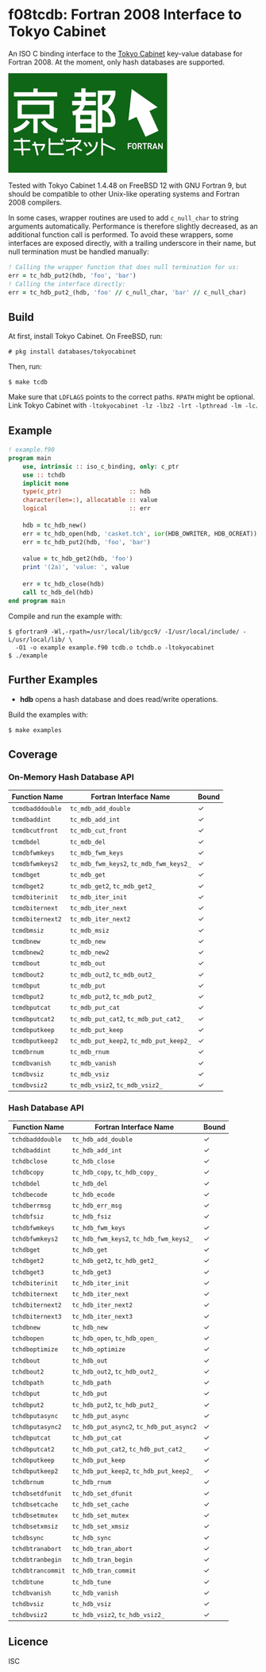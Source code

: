 # f08tcdb: Fortran 2008 Interface to Tokyo Cabinet

An ISO C binding interface to the
[Tokyo Cabinet](https://fallabs.com/tokyocabinet/) key-value database for Fortran
2008. At the moment, only hash databases are supported.

![Tokyo Cabinet](logo.png)

Tested with Tokyo Cabinet 1.4.48 on FreeBSD 12 with GNU Fortran 9, but should be
compatible to other Unix-like operating systems and Fortran 2008 compilers.

In some cases, wrapper routines are used to add `c_null_char` to string
arguments automatically. Performance is therefore slightly decreased, as an
additional function call is performed. To avoid these wrappers, some interfaces
are exposed directly, with a trailing underscore in their name, but null
termination must be handled manually:

```fortran
! Calling the wrapper function that does null termination for us:
err = tc_hdb_put2(hdb, 'foo', 'bar')
! Calling the interface directly:
err = tc_hdb_put2_(hdb, 'foo' // c_null_char, 'bar' // c_null_char)
```

## Build

At first, install Tokyo Cabinet. On FreeBSD, run:

```
# pkg install databases/tokyocabinet
```

Then, run:

```
$ make tcdb
```

Make sure that `LDFLAGS` points to the correct paths. `RPATH` might be
optional. Link Tokyo Cabinet with `-ltokyocabinet -lz -lbz2 -lrt -lpthread -lm
-lc`.

## Example

```fortran
! example.f90
program main
    use, intrinsic :: iso_c_binding, only: c_ptr
    use :: tchdb
    implicit none
    type(c_ptr)                   :: hdb
    character(len=:), allocatable :: value
    logical                       :: err

    hdb = tc_hdb_new()
    err = tc_hdb_open(hdb, 'casket.tch', ior(HDB_OWRITER, HDB_OCREAT))
    err = tc_hdb_put2(hdb, 'foo', 'bar')

    value = tc_hdb_get2(hdb, 'foo')
    print '(2a)', 'value: ', value

    err = tc_hdb_close(hdb)
    call tc_hdb_del(hdb)
end program main
```

Compile and run the example with:

```
$ gfortran9 -Wl,-rpath=/usr/local/lib/gcc9/ -I/usr/local/include/ -L/usr/local/lib/ \
  -O1 -o example example.f90 tcdb.o tchdb.o -ltokyocabinet
$ ./example
```

## Further Examples

* **hdb** opens a hash database and does read/write operations.

Build the examples with:

```
$ make examples
```

## Coverage
### On-Memory Hash Database API

| Function Name     | Fortran Interface Name                   | Bound |
|-------------------|------------------------------------------|-------|
| `tcmdbadddouble`  | `tc_mdb_add_double`                      |   ✓   |
| `tcmdbaddint`     | `tc_mdb_add_int`                         |   ✓   |
| `tcmdbcutfront`   | `tc_mdb_cut_front`                       |   ✓   |
| `tcmdbdel`        | `tc_mdb_del`                             |   ✓   |
| `tcmdbfwmkeys`    | `tc_mdb_fwm_keys`                        |   ✓   |
| `tcmdbfwmkeys2`   | `tc_mdb_fwm_keys2`, `tc_mdb_fwm_keys2_`  |   ✓   |
| `tcmdbget`        | `tc_mdb_get`                             |   ✓   |
| `tcmdbget2`       | `tc_mdb_get2`, `tc_mdb_get2_`            |   ✓   |
| `tcmdbiterinit`   | `tc_mdb_iter_init`                       |   ✓   |
| `tcmdbiternext`   | `tc_mdb_iter_next`                       |   ✓   |
| `tcmdbiternext2`  | `tc_mdb_iter_next2`                      |   ✓   |
| `tcmdbmsiz`       | `tc_mdb_msiz`                            |   ✓   |
| `tcmdbnew`        | `tc_mdb_new`                             |   ✓   |
| `tcmdbnew2`       | `tc_mdb_new2`                            |   ✓   |
| `tcmdbout`        | `tc_mdb_out`                             |   ✓   |
| `tcmdbout2`       | `tc_mdb_out2`, `tc_mdb_out2_`            |   ✓   |
| `tcmdbput`        | `tc_mdb_put`                             |   ✓   |
| `tcmdbput2`       | `tc_mdb_put2`, `tc_mdb_put2_`            |   ✓   |
| `tcmdbputcat`     | `tc_mdb_put_cat`                         |   ✓   |
| `tcmdbputcat2`    | `tc_mdb_put_cat2`, `tc_mdb_put_cat2_`    |   ✓   |
| `tcmdbputkeep`    | `tc_mdb_put_keep`                        |   ✓   |
| `tcmdbputkeep2`   | `tc_mdb_put_keep2`, `tc_mdb_put_keep2_`  |   ✓   |
| `tcmdbrnum`       | `tc_mdb_rnum`                            |   ✓   |
| `tcmdbvanish`     | `tc_mdb_vanish`                          |   ✓   |
| `tcmdbvsiz`       | `tc_mdb_vsiz`                            |   ✓   |
| `tcmdbvsiz2`      | `tc_mdb_vsiz2`, `tc_mdb_vsiz2_`          |   ✓   |

### Hash Database API

| Function Name     | Fortran Interface Name                   | Bound |
|-------------------|------------------------------------------|-------|
| `tchdbadddouble`  | `tc_hdb_add_double`                      |   ✓   |
| `tchdbaddint`     | `tc_hdb_add_int`                         |   ✓   |
| `tchdbclose`      | `tc_hdb_close`                           |   ✓   |
| `tchdbcopy`       | `tc_hdb_copy`, `tc_hdb_copy_`            |   ✓   |
| `tchdbdel`        | `tc_hdb_del`                             |   ✓   |
| `tchdbecode`      | `tc_hdb_ecode`                           |   ✓   |
| `tchdberrmsg`     | `tc_hdb_err_msg`                         |   ✓   |
| `tchdbfsiz`       | `tc_hdb_fsiz`                            |   ✓   |
| `tchdbfwmkeys`    | `tc_hdb_fwm_keys`                        |   ✓   |
| `tchdbfwmkeys2`   | `tc_hdb_fwm_keys2`, `tc_hdb_fwm_keys2_`  |   ✓   |
| `tchdbget`        | `tc_hdb_get`                             |   ✓   |
| `tchdbget2`       | `tc_hdb_get2`, `tc_hdb_get2_`            |   ✓   |
| `tchdbget3`       | `tc_hdb_get3`                            |   ✓   |
| `tchdbiterinit`   | `tc_hdb_iter_init`                       |   ✓   |
| `tchdbiternext`   | `tc_hdb_iter_next`                       |   ✓   |
| `tchdbiternext2`  | `tc_hdb_iter_next2`                      |   ✓   |
| `tchdbiternext3`  | `tc_hdb_iter_next3`                      |   ✓   |
| `tchdbnew`        | `tc_hdb_new`                             |   ✓   |
| `tchdbopen`       | `tc_hdb_open`, `tc_hdb_open_`            |   ✓   |
| `tchdboptimize`   | `tc_hdb_optimize`                        |   ✓   |
| `tchdbout`        | `tc_hdb_out`                             |   ✓   |
| `tchdbout2`       | `tc_hdb_out2`, `tc_hdb_out2_`            |   ✓   |
| `tchdbpath`       | `tc_hdb_path`                            |   ✓   |
| `tchdbput`        | `tc_hdb_put`                             |   ✓   |
| `tchdbput2`       | `tc_hdb_put2`, `tc_hdb_put2_`            |   ✓   |
| `tchdbputasync`   | `tc_hdb_put_async`                       |   ✓   |
| `tchdbputasync2`  | `tc_hdb_put_async2`, `tc_hdb_put_async2` |   ✓   |
| `tchdbputcat`     | `tc_hdb_put_cat`                         |   ✓   |
| `tchdbputcat2`    | `tc_hdb_put_cat2`, `tc_hdb_put_cat2_`    |   ✓   |
| `tchdbputkeep`    | `tc_hdb_put_keep`                        |   ✓   |
| `tchdbputkeep2`   | `tc_hdb_put_keep2`, `tc_hdb_put_keep2_`  |   ✓   |
| `tchdbrnum`       | `tc_hdb_rnum`                            |   ✓   |
| `tchdbsetdfunit`  | `tc_hdb_set_dfunit`                      |   ✓   |
| `tchdbsetcache`   | `tc_hdb_set_cache`                       |   ✓   |
| `tchdbsetmutex`   | `tc_hdb_set_mutex`                       |   ✓   |
| `tchdbsetxmsiz`   | `tc_hdb_set_xmsiz`                       |   ✓   |
| `tchdbsync`       | `tc_hdb_sync`                            |   ✓   |
| `tchdbtranabort`  | `tc_hdb_tran_abort`                      |   ✓   |
| `tchdbtranbegin`  | `tc_hdb_tran_begin`                      |   ✓   |
| `tchdbtrancommit` | `tc_hdb_tran_commit`                     |   ✓   |
| `tchdbtune`       | `tc_hdb_tune`                            |   ✓   |
| `tchdbvanish`     | `tc_hdb_vanish`                          |   ✓   |
| `tchdbvsiz`       | `tc_hdb_vsiz`                            |   ✓   |
| `tchdbvsiz2`      | `tc_hdb_vsiz2`, `tc_hdb_vsiz2_`          |   ✓   |

## Licence

ISC
